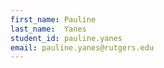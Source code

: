 ```yaml
---
first_name: Pauline
last_name:  Yanes
student_id: pauline.yanes
email: pauline.yanes@rutgers.edu
---
```

